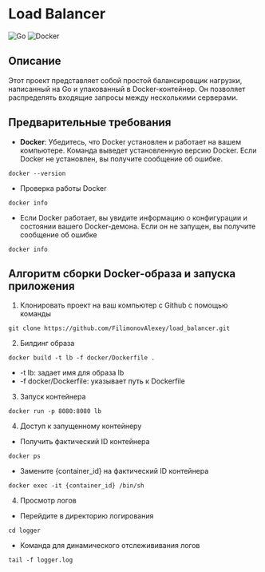 # Load Balancer

![Go](https://img.shields.io/badge/go-%2300ADD8.svg?style=for-the-badge&logo=go&logoColor=white)
![Docker](https://img.shields.io/badge/docker-%230db7ed.svg?style=for-the-badge&logo=docker&logoColor=white)

## Описание
Этот проект представляет собой простой балансировщик нагрузки, написанный на Go и упакованный в Docker-контейнер. Он позволяет распределять входящие запросы между несколькими серверами.

## Предварительные требования
- **Docker**: Убедитесь, что Docker установлен и работает на вашем компьютере. Команда выведет установленную версию Docker. Если Docker не установлен, вы получите сообщение об ошибке.
```
docker --version
```
- Проверка работы Docker
```
docker info
```
- Если Docker работает, вы увидите информацию о конфигурации и состоянии вашего Docker-демона. Если он не запущен, вы получите сообщение об ошибке
```
docker info
```

## Алгоритм сборки Docker-образа и запуска приложения

1) Клонировать проект на ваш компьютер с Github с помощью команды
```
git clone https://github.com/FilimonovAlexey/load_balancer.git
```

2) Билдинг образа
```
docker build -t lb -f docker/Dockerfile .
```
- -t lb: задает имя для образа lb
- -f docker/Dockerfile: указывает путь к Dockerfile

3) Запуск контейнера
```
docker run -p 8080:8080 lb
```

4) Доступ к запущенному контейнеру
- Получить фактический ID контейнера
```
docker ps
```
- Замените {container_id} на фактический ID контейнера
```
docker exec -it {container_id} /bin/sh
```

4) Просмотр логов
- Перейдите в директорию логирования
```
cd logger
```
- Команда для динамического отслежививания логов
```
tail -f logger.log
```
